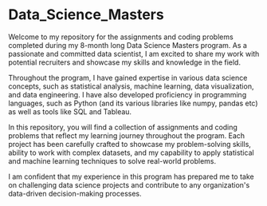 # Data_Science_Masters

Welcome to my repository for the assignments and coding problems completed during my 8-month long Data Science Masters program. As a passionate and committed data scientist, I am excited to share my work with potential recruiters and showcase my skills and knowledge in the field.

Throughout the program, I have gained expertise in various data science concepts, such as statistical analysis, machine learning, data visualization, and data engineering. I have also developed proficiency in programming languages, such as Python (and its various libraries like numpy, pandas etc) as well as tools like SQL and Tableau.

In this repository, you will find a collection of assignments and coding problems that reflect my learning journey throughout the program. Each project has been carefully crafted to showcase my problem-solving skills, ability to work with complex datasets, and my capability to apply statistical and machine learning techniques to solve real-world problems.

I am confident that my experience in this program has prepared me to take on challenging data science projects and contribute to any organization's data-driven decision-making processes.

